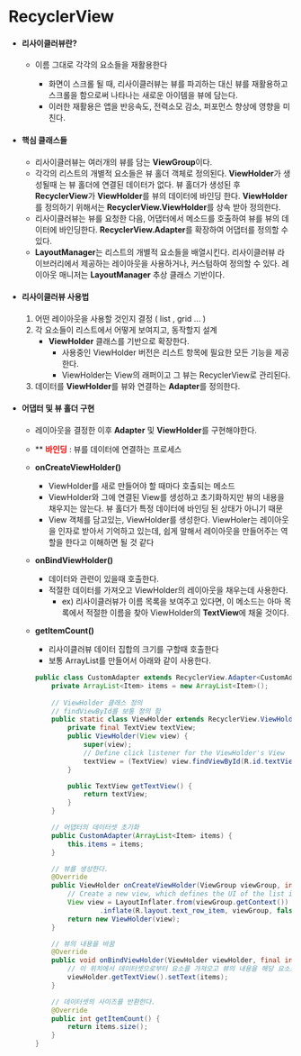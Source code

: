 # RecyclerView

- #### **리사이클러뷰란?**

    - 이름 그대로 각각의 요소들을 재활용한다

        - 화면이 스크롤 될 때, 리사이클러뷰는 뷰를 파괴하는 대신 뷰를 재활용하고 스크롤을 함으로써 나타나는 새로운 아이템을 뷰에 담는다.
        - 이러한 재활용은 앱을 반응속도, 전력소모 감소, 퍼포먼스 향상에 영향을 미친다.

        

- #### 핵심 클래스들

  - 리사이클러뷰는 여러개의 뷰를 담는 **ViewGroup**이다.
  - 각각의 리스트의 개별적 요소들은 뷰 홀더 객체로 정의된다.
    **ViewHolder**가 생성될때 는 뷰 홀더에 연결된 데이터가 없다. 
    뷰 홀더가 생성된 후 **RecyclerView**가 **ViewHolder**를 뷰의 데이터에 바인딩 한다. 
    **ViewHolder**를 정의하기 위해서는 **RecyclerView.ViewHolder**를 상속 받아 정의한다.
  - 리사이클러뷰는 뷰를 요청한 다음, 어댑터에서 메소드를 호출하여 뷰를 뷰의 데이터에 바인딩한다.
    **RecyclerView.Adapter**를 확장하여 어댑터를 정의할 수 있다.
  - **LayoutManager**는 리스트의 개별적 요소들을 배열시킨다. 리사이클러뷰 라이브러리에서 제공하는 레이아웃을 사용하거나, 커스텀하여 정의할 수 있다. 레이아웃 매니저는 **LayoutManager** 추상 클래스 기반이다.



- #### 리사이클러뷰 사용법

  1. 어떤 레이아웃을 사용할 것인지 결정 ( list , grid ... )
  2. 각 요소들이 리스트에서 어떻게 보여지고, 동작할지 설계
     - **ViewHolder** 클래스를 기반으로 확장한다.
       - 사용중인 ViewHolder 버전은 리스트 항목에 필요한 모든 기능을 제공한다.
       - ViewHolder는 View의 래퍼이고 그 뷰는 RecyclerView로 관리된다.
  3. 데이터를 **ViewHolder**를 뷰와 연결하는 **Adapter**를 정의한다.



- #### 어댑터 및 뷰 홀더 구현

  - 레이아웃을 결정한 이후 **Adapter** 및 **ViewHolder**를 구현해야한다.

  - \** <span style="color:red">**바인딩**</span> : 뷰를 데이터에 연결하는 프로세스

  - **onCreateViewHolder()**

    - ViewHolder를 새로 만들어야 할 때마다 호출되는 메소드
    - ViewHolder와 그에 연결된 View를 생성하고 초기화하지만 뷰의 내용을 채우지는 않는다. 뷰 홀더가 특정 데이터에 바인딩 된 상태가 아니기 때문
    - View 객체를 담고있는, ViewHolder를 생성한다.  ViewHoler는 레이아웃을 인자로 받아서 기억하고 있는데, 쉽게 말해서 레이아웃을 만들어주는 역할을 한다고 이해하면 될 것 같다

  - **onBindViewHolder()**

    - 데이터와 관련이 있을때 호출한다.
    - 적절한 데이터를 가져오고 ViewHolder의 레이아웃을 채우는데 사용한다.
      - ex) 리사이클러뷰가 이름 목록을 보여주고 있다면, 이 메소드는 아마 목록에서 적절한 이름을 찾아 ViewHolder의 **TextView**에 채울 것이다.

  - **getItemCount()**

    - 리사이클러뷰 데이터 집합의 크기를 구할때 호출한다
    - 보통 ArrayList를 만들어서 아래와 같이 사용한다.

    ```java
    public class CustomAdapter extends RecyclerView.Adapter<CustomAdapter.ViewHolder> {
        private ArrayList<Item> items = new ArrayList<Item>();
      
        // ViewHolder 클래스 정의
        // findViewById를 보통 정의 함 
        public static class ViewHolder extends RecyclerView.ViewHolder {
            private final TextView textView;
            public ViewHolder(View view) {
                super(view);
                // Define click listener for the ViewHolder's View
                textView = (TextView) view.findViewById(R.id.textView);
            }
    
            public TextView getTextView() {
                return textView;
            }
        }
    
       	// 어댑터의 데이터셋 초기화
        public CustomAdapter(ArrayList<Item> items) {
            this.items = items;
        }
    
        // 뷰를 생성한다.
        @Override
        public ViewHolder onCreateViewHolder(ViewGroup viewGroup, int viewType) {
            // Create a new view, which defines the UI of the list item
            View view = LayoutInflater.from(viewGroup.getContext())
                    .inflate(R.layout.text_row_item, viewGroup, false);
            return new ViewHolder(view);
        }
    
        // 뷰의 내용을 바꿈
        @Override
        public void onBindViewHolder(ViewHolder viewHolder, final int position) {
            // 이 위치에서 데이터셋으로부터 요소를 가져오고 뷰의 내용을 해당 요소로 바꾼다.
            viewHolder.getTextView().setText(items);
        }
    
        // 데이터셋의 사이즈를 반환한다.
        @Override
        public int getItemCount() {
            return items.size();
        }
    }
    ```
